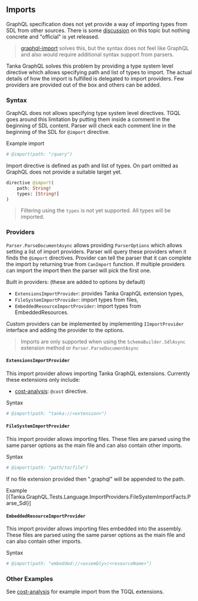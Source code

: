 ## Imports

GraphQL specification does not yet provide a way of importing types
from SDL from other sources. There is some [discussion][] on
this topic but nothing concrete and "official" is yet released. 

> [graphql-import][] solves this, but the syntax does not feel like
> GraphQL and also would require additional syntax support from 
> parsers.

Tanka GraphQL solves this problem by providing a type system
level directive which allows specifying path and list of types 
to import. The actual details of how the import is fulfilled is
delegated to import providers. Few providers are provided out of the box
and others can be added.


### Syntax

GraphQL does not allows specifying type system level directives.
TGQL goes around this limitation by putting them inside a comment
in the beginning of SDL content. Parser will check each comment line
in the beginning of the SDL for `@import` directive.

Example import

```graphql
# @import(path: "/query")
```

Import directive is defined as path and list of types. On part omitted
as GraphQL does not provide a suitable target yet.

```graphql
directive @import(
    path: String!
    types: [String!]
)
```

> Filtering using the `types` is not yet supported. All types will be
> imported.


### Providers

`Parser.ParseDocumentAsync` allows providing `ParserOptions` which allows 
setting a list of import providers. Parser will query these providers when
it finds the `@import` directives. Provider can tell the parser that it can
complete the import by returning true from `CanImport` function. If multiple
providers can import the import then the parser will pick the first one.

Built in providers: (these are added to options by default)
* `ExtensionsImportProvider`: provides Tanka GraphQL extension types,
* `FileSystemImportProvider`: import types from files,
* `EmbeddedResourceImportProvider`: import types from EmbeddedResources.

Custom providers can be implemented by implementing `IImportProvider` interface
and adding the provider to the options.

> Imports are only supported when using the `SchemaBuilder.SdlAsync` extension 
> method or `Parser.ParseDocumentAsync` 

#### `ExtensionsImportProvider`

This import provider allows importing Tanka GraphQL extensions. Currently these
extensions only include:
* [cost-analysis][]: `@cost` directive.

Syntax
```graphql
# @import(path: "tanka://<extension>")
```


#### `FileSystemImportProvider`

This import provider allows importing files. These files are parsed using the 
same parser options as the main file and can also contain other imports.

Syntax
```graphql
# @import(path: "path/to/file")
```
If no file extension provided then ".graphql" will be appended to the path.

Example
[{Tanka.GraphQL.Tests.Language.ImportProviders.FileSystemImportFacts.Parse_Sdl}]


#### `EmbeddedResourceImportProvider`

This import provider allows importing files embedded into the assembly. These files are parsed using the 
same parser options as the main file and can also contain other imports.

Syntax
```graphql
# @import(path: "embedded://<assembly>/<resourceName>")
```


### Other Examples

See [cost-analysis][] for example import from the TGQL extensions.

[discussion]: https://github.com/graphql/graphql-wg/blob/master/notes/2018-02-01.md#present-graphql-import
[graphql-import]: https://github.com/ardatan/graphql-import
[cost-analysis]: 5-extensions/5-query-cost-analysis.html
